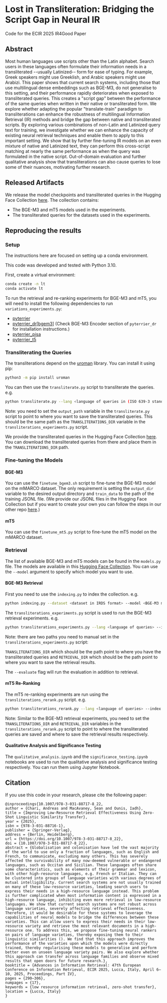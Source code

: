 # Lost in Transliteration: Bridging the Script Gap in Neural IR

Code for the ECIR 2025 IR4Good Paper

## Abstract

Most human languages use scripts other than the Latin alphabet. Search users in these languages often formulate their information needs in a transliterated --usually Latinized-- form for ease of typing. For example, Greek speakers might use Greeklish, and Arabic speakers might use Arabizi. This paper shows that current search systems, including those that use multilingual dense embeddings such as BGE-M3, do not generalise to this setting, and their performance rapidly deteriorates when exposed to transliterated queries. This creates a "script gap" between the performance of the same queries when written in their native or transliterated form. We explore whether adapting the popular "translate-train" paradigm to transliterations can enhance the robustness of multilingual Information Retrieval (IR) methods and bridge the gap between native and transliterated scripts. By exploring various combinations of non-Latin and Latinized query text for training, we investigate whether we can enhance the capacity of existing neural retrieval techniques and enable them to apply to this important setting. We show that by further fine-tuning IR models on an even mixture of native and Latinized text, they can perform this cross-script matching at nearly the same performance as when the query was formulated in the native script. Out-of-domain evaluation and further qualitative analysis show that transliterations can also cause queries to lose some of their nuances, motivating further research.

## Released Artifacts

We release the model checkpoints and transliterated queries in the Hugging Face Collection [here](https://huggingface.co/collections/andreaschari/sigir2025-lost-in-transliteration-680a15e761a763a3d7e04775). The collection contains:

- The BGE-M3 and mT5 models used in the experiments.
- The transliterated queries for the datasets used in the experiments.

## Reproducing the results

### Setup

The instructions here are focused on setting up a conda environment.

This code was developed and tested with Python 3.10.

First, create a virtual environment:

```bash
conda create -n lt
conda activate lt
```

To run the retrieval and re-ranking experiments for BGE-M3 and mT5, you will need to install the following dependencies to run `variations_experiments.py`:

- [pyterrier](https://pyterrier.readthedocs.io/)
- [pyterrier_dr[bgem3]](https://github.com/terrierteam/pyterrier_dr) (Check BGE-M3 Encoder section of `pyterrier_dr` for installation instructions.)
- [pyterrier_pisa](https://github.com/terrierteam/pyterrier_pisa)
- [pyterrier_t5](https://github.com/terrierteam/pyterrier_t5)

### Transliterating the Queries

The transliterations depend on the [uroman](https://github.com/isi-nlp/uroman) library. You can install it using pip:

```bash
python3 -m pip install uroman
```

You can then use the `transliterate.py` script to transliterate the queries. e.g.

```bash
python transliterate.py --lang <language of queries in (ISO 639-3 standard)> --dataset <dataset in IRDS format> --do_docs <if you want to transliterate the documents of the dataset instead>
```

Note: you need to set the `output_path` variable in the `transliterate.py` script to point to where you want to save the transliterated queries. This should be the same path as the `TRANSLITERATIONS_DIR` variable in the `transliterations_experiments.py` script.

We provide the transliterated queries in the Hugging Face Collection [here](https://huggingface.co/collections/andreaschari/sigir2025-lost-in-transliteration-680a15e761a763a3d7e04775). You can download the transliterated queries from there and place them in the `TRANSLITERATIONS_DIR` path.

### Fine-tuning the Models

#### BGE-M3

You can use the `finetune_bgem3.sh` script to fine-tune the BGE-M3 model on the mMARCO dataset. The only requirement is setting the `output_dir` variable to the desired output directory and `train_data` to the path of the training JSONL file. (We provide our JSONL files in the Hugging Face Collection but if you want to create your own you can follow the steps in our other repo [here](https://github.com/andreaschari/linguistic-transfer).)

#### mT5

You can use the `finetune_mt5.py` script to fine-tune the mT5 model on the mMARCO dataset.

### Retrieval

The list of available BGE-M3 and mT5 models can be found in the `models.py` file. The models are available in this [Hugging Face Collection](https://huggingface.co/collections/andreaschari/sigir2025-lost-in-transliteration-680a15e761a763a3d7e04775). You can use the `--model` argument to specify which model you want to use.

#### BGE-M3 Retrieval

First you need to use the `indexing.py` to index the collection. e.g.

```bash
python indexing.py --dataset <dataset in IRDS format> --model <BGE-M3 model>
```

The `transliterations_experiments.py` script is used to run the BGE-M3 retrieval experiments. e.g.

```bash
python transliterations_experiments.py --lang <language of queries> --index <index path> --model <BGE-M3 model>  --dataset  <dataset in IRDS format> --evaluate 
```

Note: there are two paths you need to manual set in the `transliterations_experiments.py` script:

`TRANSLITERATIONS_DIR` which should be the path point to where you have the transliterated queries and `RETRIEVAL_DIR` which should be the path point to where you want to save the retrieval results.

The `--evaluate` flag will run the evaluation in addition to retrieval.

#### mT5 Re-Ranking

The mT5 re-ranking experiments are run using the `transliterations_rerank.py` script. e.g.

```bash
python transliterations_rerank.py --lang <language of queries> --index <index path> --first_stage_model <BGE-M3 model>  --rerank_model >mT5 model> --dataset  <dataset in IRDS format> --evaluate 
```

Note: Similar to the BGE-M3 retrieval experiments, you need to set the `TRANSLITERATIONS_DIR` and `RETRIEVAL_DIR` variables in the `transliterations_rerank.py` script to point to where the transliterated queries are saved and where to save the retrieval results respectively.

#### Qualitative Analysis and Significance Testing

The `qualitative_analysis.ipynb` and the `significance_testing.ipynb` notebooks are used to run the qualitative analysis and significance testing respectively. You can run them using Jupyter Notebook.

## Citation

If you use this code in your research, please cite the following paper:

```
@inproceedings{10.1007/978-3-031-88717-8_22,
author = {Chari, Andreas and MacAvaney, Sean and Ounis, Iadh},
title = {Improving Low-Resource Retrieval Effectiveness Using Zero-Shot Linguistic Similarity Transfer},
year = {2025},
isbn = {978-3-031-88716-1},
publisher = {Springer-Verlag},
address = {Berlin, Heidelberg},
url = {https://doi.org/10.1007/978-3-031-88717-8_22},
doi = {10.1007/978-3-031-88717-8_22},
abstract = {Globalisation and colonisation have led the vast majority of the world to use only a fraction of languages, such as English and French, to communicate, excluding many others. This has severely affected the survivability of many now-deemed vulnerable or endangered languages, such as Occitan and Sicilian. These languages often share some characteristics, such as elements of their grammar and lexicon, with other high-resource languages, e.g. French or Italian. They can be clustered into groups of language varieties with various degrees of mutual intelligibility. Current search systems are not usually trained on many of these low-resource varieties, leading search users to express their needs in a high-resource language instead. This problem is further complicated when most information content is expressed in a high-resource language, inhibiting even more retrieval in low-resource languages. We show that current search systems are not robust across language varieties, severely affecting retrieval effectiveness. Therefore, it would be desirable for these systems to leverage the capabilities of neural models to bridge the differences between these varieties. This can allow users to express their needs in their low-resource variety and retrieve the most relevant documents in a high-resource one. To address this, we propose fine-tuning neural rankers on pairs of language varieties, thereby exposing them to their linguistic similarities (). We find that this approach improves the performance of the varieties upon which the models were directly trained, thereby regularising these models to generalise and perform better even on unseen language variety pairs. We also explore whether this approach can transfer across language families and observe mixed results that open doors for future research.},
booktitle = {Advances in Information Retrieval: 47th European Conference on Information Retrieval, ECIR 2025, Lucca, Italy, April 6–10, 2025, Proceedings, Part IV},
pages = {290–306},
numpages = {17},
keywords = {low resource information retrieval, zero-shot transfer},
location = {Lucca, Italy}
}
```
